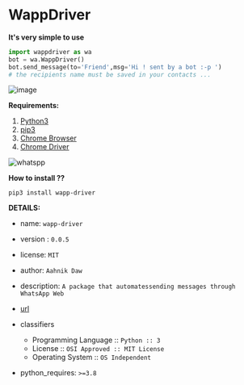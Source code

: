 # WappDriver

**It's very simple to use**

```python
import wappdriver as wa
bot = wa.WappDriver()
bot.send_message(to='Friend',msg='Hi ! sent by a bot :-p ')
# the recipients name must be saved in your contacts ...
```
![image](https://github.com/aahnik/wapp-driver/blob/master/wapp_driver_scrnsht.png?raw=true)

**Requirements:**

1. [Python3](https://www.python.org/)
2. [pip3](https://www.python.org/)
3. [Chrome Browser](https://www.google.com/chrome/) 
4. [Chrome Driver](https://chromedriver.storage.googleapis.com/index.html?path=84.0.4147.30/)

![whatspp](https://user-images.githubusercontent.com/66209958/90409877-5953cf80-e0c7-11ea-8700-d4549735fc10.png)


**How to install ??**

```
pip3 install wapp-driver
```

**DETAILS:**

* name: `wapp-driver`
* version : `0.0.5`
* license: `MIT`
* author: `Aahnik Daw`

* description: `A package that automatessending messages through WhatsApp Web` 

* [url](https://github.com/aahnik/wapp-driver)

* classifiers
    - Programming Language :: `Python :: 3`
    - License :: `OSI Approved :: MIT License`
    - Operating System :: `OS Independent`

* python_requires: `>=3.8`
